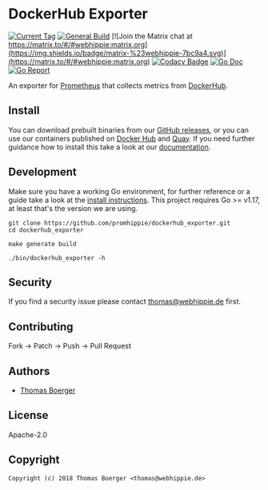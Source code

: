 # DockerHub Exporter

[![Current Tag](https://img.shields.io/github/v/tag/promhippie/dockerhub_exporter?sort=semver)](https://github.com/promhippie/prometheus-dockerhub-sd) [![General Build](https://github.com/promhippie/dockerhub_exporter/actions/workflows/general.yml/badge.svg)](https://github.com/promhippie/dockerhub_exporter/actions/workflows/general.yml) [![Join the Matrix chat at https://matrix.to/#/#webhippie:matrix.org](https://img.shields.io/badge/matrix-%23webhippie-7bc9a4.svg)](https://matrix.to/#/#webhippie:matrix.org) [![Codacy Badge](https://app.codacy.com/project/badge/Grade/dc676e04911c448ebf06b03b5bf7ddaa)](https://www.codacy.com/gh/promhippie/dockerhub_exporter/dashboard?utm_source=github.com&amp;utm_medium=referral&amp;utm_content=promhippie/dockerhub_exporter&amp;utm_campaign=Badge_Grade) [![Go Doc](https://godoc.org/github.com/promhippie/dockerhub_exporter?status.svg)](http://godoc.org/github.com/promhippie/dockerhub_exporter) [![Go Report](http://goreportcard.com/badge/github.com/promhippie/dockerhub_exporter)](http://goreportcard.com/report/github.com/promhippie/dockerhub_exporter)

An exporter for [Prometheus][prometheus] that collects metrics from
[DockerHub][docker].

## Install

You can download prebuilt binaries from our [GitHub releases][releases], or you
can use our containers published on [Docker Hub][dockerhub] and [Quay][quayio].
If you need further guidance how to install this take a look at our
[documentation][docs].

## Development

Make sure you have a working Go environment, for further reference or a guide
take a look at the [install instructions][golang]. This project requires
Go >= v1.17, at least that's the version we are using.

```console
git clone https://github.com/promhippie/dockerhub_exporter.git
cd dockerhub_exporter

make generate build

./bin/dockerhub_exporter -h
```

## Security

If you find a security issue please contact
[thomas@webhippie.de](mailto:thomas@webhippie.de) first.

## Contributing

Fork -> Patch -> Push -> Pull Request

## Authors

-   [Thomas Boerger](https://github.com/tboerger)

## License

Apache-2.0

## Copyright

```console
Copyright (c) 2018 Thomas Boerger <thomas@webhippie.de>
```

[prometheus]: https://prometheus.io
[docker]: https://hub.docker.com
[releases]: https://github.com/promhippie/dockerhub_exporter/releases
[dockerhub]: https://hub.docker.com/r/promhippie/dockerhub-exporter/tags/
[quayio]: https://quay.io/repository/promhippie/dockerhub-exporter?tab=tags
[docs]: https://promhippie.github.io/dockerhub_exporter/#getting-started
[golang]: http://golang.org/doc/install.html
